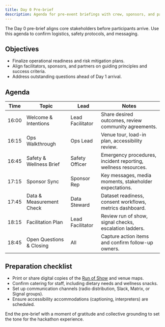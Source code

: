 ```yaml
---
title: Day 0 Pre-brief
description: Agenda for pre-event briefings with crew, sponsors, and partners.
---
```


The Day 0 pre-brief aligns core stakeholders before participants arrive. Use this agenda to confirm logistics, safety protocols, and messaging.

## Objectives

- Finalize operational readiness and risk mitigation plans.
- Align facilitators, sponsors, and partners on guiding principles and success criteria.
- Address outstanding questions ahead of Day 1 arrival.

## Agenda

| Time | Topic | Lead | Notes |
| --- | --- | --- | --- |
| 16:00 | Welcome & Intentions | Lead Facilitator | Share desired outcomes, review community agreements. |
| 16:15 | Ops Walkthrough | Ops Lead | Venue tour, load-in plan, accessibility review. |
| 16:45 | Safety & Wellness Brief | Safety Officer | Emergency procedures, incident reporting, wellness resources. |
| 17:15 | Sponsor Sync | Sponsor Rep | Key messages, media moments, stakeholder expectations. |
| 17:45 | Data & Measurement Check | Data Steward | Dataset readiness, consent workflows, metrics dashboard. |
| 18:15 | Facilitation Plan | Lead Facilitator | Review run of show, signal checks, escalation ladders. |
| 18:45 | Open Questions & Closing | All | Capture action items and confirm follow-up owners. |

## Preparation checklist

- Print or share digital copies of the [Run of Show](./48h_run_of_show) and venue maps.
- Confirm catering for staff, including dietary needs and wellness snacks.
- Set up communication channels (radio distribution, Slack, Matrix, or Signal groups).
- Ensure accessibility accommodations (captioning, interpreters) are scheduled.

End the pre-brief with a moment of gratitude and collective grounding to set the tone for the hackathon experience.

